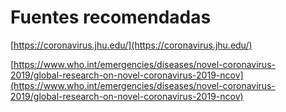 # Fuentes recomendadas

[https://coronavirus.jhu.edu/](https://coronavirus.jhu.edu/)

[https://www.who.int/emergencies/diseases/novel-coronavirus-2019/global-research-on-novel-coronavirus-2019-ncov](https://www.who.int/emergencies/diseases/novel-coronavirus-2019/global-research-on-novel-coronavirus-2019-ncov)